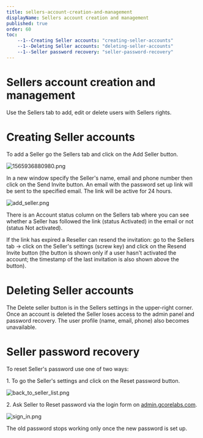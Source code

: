 ```yaml
---
title: sellers-account-creation-and-management
displayName: Sellers account creation and management
published: true
order: 60
toc:
    --1--Creating Seller accounts: "creating-seller-accounts"
    --1--Deleting Seller accounts: "deleting-seller-accounts"
    --1--Seller password recovery: "seller-password-recovery"
---
```


# Sellers account creation and management

Use the Sellers tab to add, edit or delete users with Sellers rights.

Creating Seller accounts
========================

To add a Seller go the Sellers tab and click on the Add Seller button. 

<img src="https://reseller.support.gcore.com/hc/article_attachments/360003478537/1565936880980.png" alt="1565936880980.png">

In a new window specify the Seller's name, email and phone number then click on the Send Invite button. An email with the password set up link will be sent to the specified email. The link will be active for 24 hours. 

<img src="https://reseller.support.gcore.com/hc/article_attachments/360001959117/add_seller.png" alt="add_seller.png">

There is an Account status column on the Sellers tab where you can see whether a Seller has followed the link (status Activated) in the email or not (status Not activated).

If the link has expired a Reseller can resend the invitation: go to the Sellers tab -> click on the Seller's settings (screw key) and click on the Resend Invite button (the button is shown only if a user hasn't activated the account; the timestamp of the last invitation is also shown above the button).

Deleting Seller accounts
========================

The Delete seller button is in the Sellers settings in the upper-right corner. Once an account is deleted the Seller loses access to the admin panel and password recovery. The user profile (name, email, phone) also becomes unavailable.

Seller password recovery
========================

To reset Seller's password use one of two ways:

1\. To go the Seller's settings and click on the Reset password button.

<img src="https://reseller.support.gcore.com/hc/article_attachments/360001959097/back_to_seller_list.png" alt="back_to_seller_list.png">

2\. Ask Seller to Reset password via the login form on [admin.gcorelabs.com](https://admin.gcorelabs.com/#/clients).

<img src="https://reseller.support.gcore.com/hc/article_attachments/360002056678/sign_in.png" alt="sign_in.png">

The old password stops working only once the new password is set up.